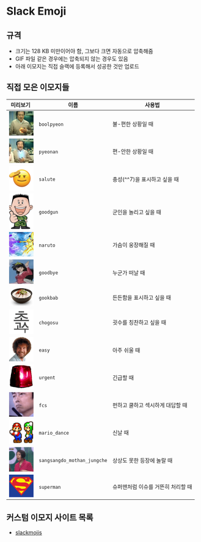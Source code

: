 # Slack Emoji

## 규격

- 크기는 128 KB 미만이어야 함, 그보다 크면 자동으로 압축해줌
- GIF 파일 같은 경우에는 압축되지 않는 경우도 있음
- 아래 이모지는 직접 슬랙에 등록해서 성공한 것만 업로드

## 직접 모은 이모지들

| <div style="width:60px;">미리보기</div>                     | 이름                        | 사용법                           |
| ----------------------------------------------------------- | --------------------------- | -------------------------------- |
| <img src="./src/boolpyeon.png" width="64px">                 | `boolpyeon`                 | 불-편한 상황일 때                |
| <img src="./src/pyeonan.png" width="64px">                   | `pyeonan`                   | 편-안한 상황일 때                |
| <img src="./src/salute.png" width="64px">                    | `salute`                    | 충성(^^7)을 표시하고 싶을 때     |
| <img src="./src/goodgun.png" width="64px">                   | `goodgun`                   | 군인을 놀리고 싶을 때            |
| <img src="./src/naruto.png" width="64px">                    | `naruto`                    | 가슴이 웅장해질 때               |
| <img src="./src/goodbye.png" width="64px">                   | `goodbye`                   | 누군가 떠날 때                   |
| <img src="./src/gookbab.png" width="64px">                   | `gookbab`                   | 든든함을 표시하고 싶을 때        |
| <img src="./src/chogosu.png" width="64px">                   | `chogosu`                   | 굇수를 칭찬하고 싶을 때          |
| <img src="./src/easy.png" width="64px">                      | `easy`                      | 아주 쉬울 때                     |
| <img src="./src/urgent.gif" width="64px">                    | `urgent`                    | 긴급할 때                        |
| <img src="./src/fcs.gif" width="64px">                       | `fcs`                       | 펀하고 쿨하고 섹시하게 대답할 때 |
| <img src="./src/mario_dance.gif" width="64px">               | `mario_dance`               | 신날 때                          |
| <img src="./src/sangsangdo_mothan_jungche.gif" width="64px"> | `sangsangdo_mothan_jungche` | 상상도 못한 등장에 놀랄 때       |
| <img src="./src/superman.png" width="64px"> | `superman` | 슈퍼맨처럼 이슈를 거뜬히 처리할 때       |

## 커스텀 이모지 사이트 목록

- [slackmojis](https://slackmojis.com/)
